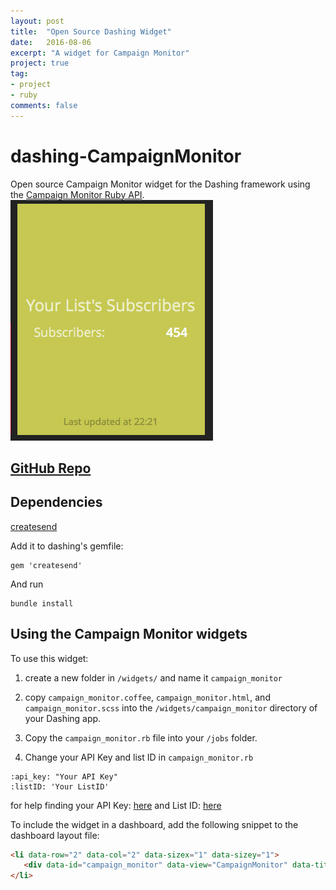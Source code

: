 ```yaml
---
layout: post
title:  "Open Source Dashing Widget"
date:   2016-08-06
excerpt: "A widget for Campaign Monitor"
project: true
tag:
- project 
- ruby
comments: false
---
```


# dashing-CampaignMonitor
Open source Campaign Monitor widget for the Dashing framework using the [Campaign Monitor Ruby API](http://campaignmonitor.github.io/createsend-ruby/).
 <br>
![](https://raw.githubusercontent.com/Garrettogrady/dashing-CampaignMonitor/master/Screen%20Shot%202016-03-31%20at%2010.26.07%20PM.png)

## [GitHub Repo](https://github.com/garrettogrady/BeaconApp)

## Dependencies

[createsend](https://github.com/campaignmonitor/createsend-ruby)

Add it to dashing's gemfile:

```
gem 'createsend'
```

And run

```
bundle install
```


## Using the Campaign Monitor widgets

To use this widget: 

1. create a new folder in `/widgets/` and name it `campaign_monitor`

2. copy `campaign_monitor.coffee`, `campaign_monitor.html`, and `campaign_monitor.scss` into the `/widgets/campaign_monitor` directory of your Dashing app.

3. Copy the `campaign_monitor.rb` file into your `/jobs` folder.

4. Change your API Key and list ID in `campaign_monitor.rb`

```
:api_key: "Your API Key"
:listID: 'Your ListID'
```

for help finding your API Key: [here](http://help.campaignmonitor.com/topic.aspx?t=206) 
and List ID: [here](http://ilikekillnerds.com/2014/03/finding-your-campaign-monitor-subscriber-list-id-client-api-key/)

To include the widget in a dashboard, add the following snippet to the dashboard layout file:


```html
<li data-row="2" data-col="2" data-sizex="1" data-sizey="1">
   <div data-id="campaign_monitor" data-view="CampaignMonitor" data-title="subscribers"></div>
</li>
```
